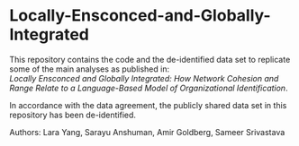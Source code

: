 # Locally-Ensconced-and-Globally-Integrated

This repository contains the code and the de-identified data set to replicate some of the main analyses as published in:<br>
*Locally Ensconced and Globally Integrated: How Network Cohesion and Range Relate to a Language-Based Model of Organizational Identification*.<br>

In accordance with the data agreement, the publicly shared data set in this repository has been de-identified.

Authors: Lara Yang, Sarayu Anshuman, Amir Goldberg, Sameer Srivastava
